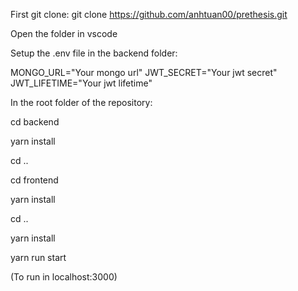 First git clone:
git clone https://github.com/anhtuan00/prethesis.git

Open the folder in vscode

Setup the .env file in the backend folder:

MONGO_URL="Your mongo url"
JWT_SECRET="Your jwt secret"
JWT_LIFETIME="Your jwt lifetime"

In the root folder of the repository:

cd backend

yarn install

cd ..

cd frontend

yarn install

cd ..

yarn install

yarn run start

(To run in localhost:3000)